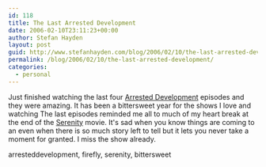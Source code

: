 ```yaml
---
id: 118
title: The Last Arrested Development
date: 2006-02-10T23:11:23+00:00
author: Stefan Hayden
layout: post
guid: http://www.stefanhayden.com/blog/2006/02/10/the-last-arrested-development/
permalink: /blog/2006/02/10/the-last-arrested-development/
categories:
  - personal
---
```

Just finished watching the last four <a title="Arrested Development " href="http://www.fox.com/arresteddev/">Arrested Development</a> episodes and they were amazing. It has been a bittersweet year for the shows I love and watching The last episodes reminded me all to much of my heart break at the end of the <a title="Serenity" href="http://www.serenitymovie.com/">Serenity</a> movie. It's sad when you know things are coming to an even when there is so much story left to tell but it lets you never take a moment for granted. I miss the show already.

<tags>arresteddevelopment, firefly, serenity, bittersweet </tags>